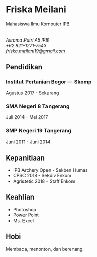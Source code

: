 **Friska Meilani**
===========================
Mahasiswa Ilmu Komputer IPB\
\
\
*Asrama Putri A5 IPB\
+62 821-1271-7543\
friska.meilani19@gmail.com*

## Pendidikan
### Institut Pertanian Bogor — Skomp
Agustus 2017 - Sekarang

### SMA Negeri 8 Tangerang
Juli 2014 - Mei 2017

### SMP Negeri 19 Tangerang
Juni 2011 - Juni 2014


## Kepanitiaan
- IPB Archery Open - Sekben Humas
- CPSC 2018 - Sekdiv Enkom
- Agristetic 2018 - Staff Enkom

## Keahlian
- Photoshop
- Power Point
- Ms. Excel

## Hobi
Membaca, menonton, dan berenang.
